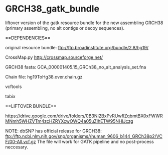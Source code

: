 # GRCH38_gatk_bundle
liftover version of the gatk resource bundle for the new assembling GRCH38 (primary assembling, no alt contigs or decoy sequences). 

==DEPENDENCIES==

original resource bundle: 
ftp://ftp.broadinstitute.org/bundle/2.8/hg19/

CrossMap.py
http://crossmap.sourceforge.net/

GRCH38 fasta:
GCA_000001405.15_GRCh38_no_alt_analysis_set.fna

Chain file:
hg19ToHg38.over.chain.gz

vcftools

tabix

==LIFTOVER BUNDLE==  

https://drive.google.com/drive/folders/0B3NI2BxPvRUwflZqbmtBX0xFWWRMNmh5WHZVTm4zcHZRYXcwOWQ4a05uZlhETW95NHlJczg

NOTE: dbSNP has official release for GRCH38:
ftp://ftp.ncbi.nlm.nih.gov/snp/organisms//human_9606_b144_GRCh38p2/VCF/00-All.vcf.gz
The file will work for GATK pipeline and no post-process neccesary. 
